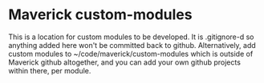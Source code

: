 # Maverick custom-modules

This is a location for custom modules to be developed.  It is .gitignore-d so anything added here won't be committed back to github.
Alternatively, add custom modules to ~/code/maverick/custom-modules which is outside of Maverick github altogether, and you can add your own github projects within there, per module.